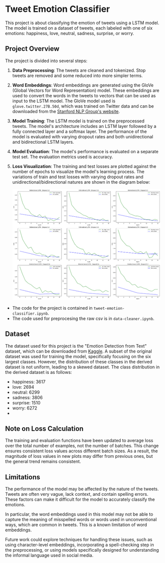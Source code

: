 # Tweet Emotion Classifier

This project is about classifying the emotion of tweets using a LSTM model. The model is trained on a dataset of tweets, each labeled with one of six emotions: happiness, love, neutral, sadness, surprise, or worry.

## Project Overview

The project is divided into several steps:

1. **Data Preprocessing**: The tweets are cleaned and tokenized. Stop tweets are removed and some reduced into more simpler terms.

2. **Word Embeddings**: Word embeddings are generated using the GloVe (Global Vectors for Word Representation) model. These embeddings are used to convert the words in the tweets to vectors that can be used as input to the LSTM model. The GloVe model used is `glove.twitter.27B.50d`, which was trained on Twitter data and can be downloaded from the [Stanford NLP Group's website](https://nlp.stanford.edu/projects/glove/).

3. **Model Training**: The LSTM model is trained on the preprocessed tweets. The model's architecture includes an LSTM layer followed by a fully connected layer and a softmax layer. The performance of the model is evaluated with varying dropout rates and both unidirectional and bidirectional LSTM layers.

4. **Model Evaluation**: The model's performance is evaluated on a separate test set. The evaluation metrics used is accuracy.

5. **Loss Visualization**: The training and test losses are plotted against the number of epochs to visualize the model's learning process. The variations of train and test losses with varying dropout rates and unidirectional/bidirectional natures are shown in the diagram below:

    ![Diagram](Diagram-1.png)

- The code for the project is contained in `tweet-emotion-classifier.ipynb`.
- The code used for preprocesing the raw csv is in `data-cleaner.ipynb`.

## Dataset

The dataset used for this project is the "Emotion Detection from Text" dataset, which can be downloaded from [Kaggle](https://www.kaggle.com/datasets/pashupatigupta/emotion-detection-from-text). 
A subset of the original dataset was used for training the model, specifically focusing on the six largest classes. However, the distribution of these classes in the derived dataset is not uniform, leading to a skewed dataset. The class distribution in the derived dataset is as follows:

- happiness: 3617
- love: 2694
- neutral: 6299
- sadness: 3806
- surprise: 1510
- worry: 6272
- 
## Note on Loss Calculation

The training and evaluation functions have been updated to average loss over the total number of examples, not the number of batches. This change ensures consistent loss values across different batch sizes. As a result, the magnitude of loss values in new plots may differ from previous ones, but the general trend remains consistent.

## Limitations

The performance of the model may be affected by the nature of the tweets. Tweets are often very vague, lack context, and contain spelling errors. These factors can make it difficult for the model to accurately classify the emotions.

In particular, the word embeddings used in this model may not be able to capture the meaning of misspelled words or words used in unconventional ways, which are common in tweets. This is a known limitation of word embeddings.

Future work could explore techniques for handling these issues, such as using character-level embeddings, incorporating a spell-checking step in the preprocessing, or using models specifically designed for understanding the informal language used in social media.
